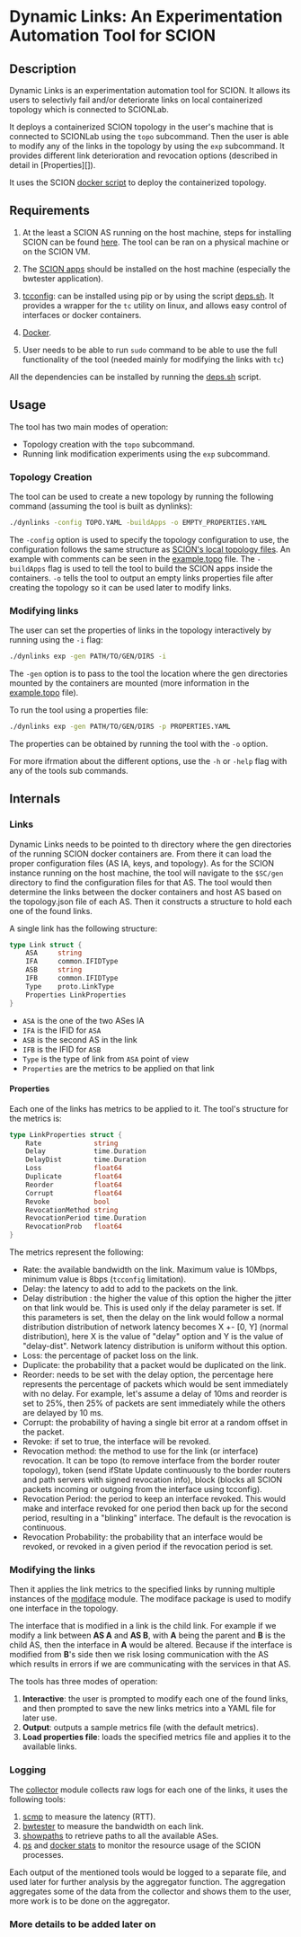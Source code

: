 # Dynamic Links: An Experimentation Automation Tool for SCION
## Description 
Dynamic Links is an experimentation automation tool for SCION.
It allows its users to selectivly fail and/or deteriorate links on local containerized topology which is connected to SCIONLab.

It deploys a containerized SCION topology in the user's machine that is connected to SCIONLab using the `topo` subcommand.
Then the user is able to modify any of the links in the topology by using the `exp` subcommand.
It provides different link deterioration and revocation options (described in detail in [Properties][]). 

It uses the SCION [docker script](https://github.com/scionproto/scion/tree/master/docker) to deploy the containerized topology.
 
## Requirements
1. At the least a SCION AS running on the host machine, steps for installing SCION can be found [here](https://netsec-ethz.github.io/scion-tutorials/). 
The tool can be ran on a physical machine or on the SCION VM.

2. The [SCION apps](https://github.com/netsec-ethz/scion-apps/blob/master/README.md) should be installed on the host machine (especially the bwtester application). 

2. [tcconfig](https://github.com/thombashi/tcconfig): can be installed using pip or by using the script [deps.sh](deps.sh). It provides a wrapper for the `tc` utility on linux, and allows easy control of interfaces or docker containers.

3. [Docker](https://docs.docker.com/).

4. User needs to be able to run `sudo` command to be able to use the full functionality of the tool (needed mainly for modifying the links with `tc`)

All the dependencies can be installed by running the [deps.sh](deps.sh) script. 

## Usage
The tool has two main modes of operation:
- Topology creation with the `topo` subcommand.
- Running link modification experiments using the `exp` subcommand.

### Topology Creation 
The tool can be used to create a new topology by running the following command (assuming the tool is built as dynlinks):
```bash
./dynlinks -config TOPO.YAML -buildApps -o EMPTY_PROPERTIES.YAML
```
The `-config` option is used to specify the topology configuration to use, the configuration follows the same structure as [SCION's local topology files](https://github.com/scionproto/scion/tree/master/topology).
An example with comments can be seen in the [example.topo](example.topo) file.
 The `-buildApps` flag is used to tell the tool to build the SCION apps inside the containers.
`-o` tells the tool to output an empty links properties file after creating the topology so it can be used later to modify links. 

### Modifying links
The user can set the properties of links in the topology interactively by running using the `-i` flag:
```bash
./dynlinks exp -gen PATH/TO/GEN/DIRS -i
```
The `-gen` option is to pass to the tool the location where the gen directories mounted by the containers are mounted (more information in the [example.topo](example.topo) file). 

To run the tool using a properties file:
```bash
./dynlinks exp -gen PATH/TO/GEN/DIRS -p PROPERTIES.YAML
```
The properties can be obtained by running the tool with the `-o` option.

For more ifrmation about the different options, use the `-h` or `-help` flag with any of the tools sub commands.
 
 
 
## Internals
### Links
<!--configuration files-->
Dynamic Links needs to be pointed to th directory where the gen directories of the running SCION docker containers are. From there it can load the proper configuration files (AS IA, keys, and topology). As for the SCION instance running on the host machine, the tool will navigate to the ```$SC/gen``` directory to find the configuration files for that AS. The tool would then determine the links between the docker containers and host AS based on the topology.json file of each AS. Then it constructs a structure to hold each one of the found links.

A single link has the following structure:
```go
type Link struct {
	ASA     string
	IFA     common.IFIDType
	ASB     string
	IFB     common.IFIDType
	Type    proto.LinkType
	Properties LinkProperties
}
```
- `ASA` is the one of the two ASes IA
- `IFA` is the IFID for `ASA`
- `ASB` is the second AS in the link
- `IFB` is the IFID for `ASB`
- `Type` is the type of link from `ASA` point of view
- `Properties` are the metrics to be applied on that link


#### Properties ####
Each one of the links has metrics to be applied to it. The tool's 
structure for the metrics is: 
```go
type LinkProperties struct {
	Rate             string
	Delay            time.Duration
	DelayDist        time.Duration
	Loss             float64
	Duplicate        float64
	Reorder          float64
	Corrupt          float64
	Revoke           bool
	RevocationMethod string
	RevocationPeriod time.Duration
	RevocationProb   float64
}
```
The metrics represent the following: 
- Rate: the available bandwidth on the link. Maximum value is 10Mbps, minimum value is 8bps (`tcconfig` limitation).
- Delay: the latency to add to add to the packets on the link.
- Delay distribution : the higher the value of this option the higher the jitter on that link would be. This is used only if the delay parameter is set. If this parameters is set, then the delay on the link would follow a normal distribution distribution of network latency becomes X +- \[0, Y\] (normal distribution), here X is the value of "delay" option and Y is the value of "delay-dist". Network latency distribution is uniform without this option.
- Loss: the percentage of packet loss on the link.
- Duplicate: the probability that a packet would be duplicated on the link.
- Reorder: needs to be set with the delay option, the percentage here represents the percentage of packets which would be sent immediately with no delay. For example, let's assume a delay of 10ms and reorder is set to 25%, then 25% of packets are sent immediately while the others are delayed by 10 ms.
- Corrupt: the probability of having a single bit error at a random offset in the packet.
- Revoke: if set to true, the interface will be revoked.
- Revocation method: the method to use for the link (or interface) revocation. It can be topo (to remove interface from the border router topology), token (send ifState Update continuously to the border routers and path servers with signed revocation info), block (blocks all SCION packets incoming or outgoing from the interface using tcconfig). 
- Revocation Period: the period to keep an interface revoked. This would make and interface revoked for one period then back up for the second period, resulting in a "blinking" interface. The default is the revocation is continuous.
- Revocation Probability: the probability that an interface would be revoked, or revoked in a given period if the revocation period is set.

### Modifying the links
Then it applies the link metrics to the specified links by running multiple instances of the [modiface](modiface) module. The modiface package is used to modify one interface in the topology. 

The interface that is modified in a link is the child link. For example if we modify a link between **AS A** and **AS B**, with **A** being the parent and **B** is the child AS, then the interface in **A** would be altered. Because if the interface is modified from **B**'s side then we risk losing communication with the AS which results in errors if we are communicating with the services in that AS.
 
 The tools has three modes of operation: 
1. **Interactive**: the user is prompted to modify each one of the found links, and then prompted to save the new links metrics into a YAML file for later use.
2. **Output**: outputs a sample metrics file (with the default metrics). 
3. **Load properties file**: loads the specified metrics file and applies  it to the available links.


### Logging
The [collector](collector/collector.go) module collects raw logs for each one of the links, it uses the following tools:
1. [scmp](https://github.com/scionproto/scion/tree/master/go/tools/scmp) to measure the latency (RTT).
2. [bwtester](https://github.com/netsec-ethz/scion-apps/tree/master/bwtester) to measure the bandwidth on each link.
3. [showpaths](https://github.com/scionproto/scion/tree/master/go/tools/showpaths) to retrieve paths to all the available ASes.
4. [ps](http://man7.org/linux/man-pages/man1/ps.1.html) and [docker stats](https://docs.docker.com/engine/reference/commandline/stats/) to monitor the resource usage of the SCION processes.

Each output of the mentioned tools would be logged to a separate file, and used later for further analysis by the aggregator function.
The aggregation aggregates some of the data from the collector and shows them to the user, more work is to be done on the aggregator.



### More details to be added later on
